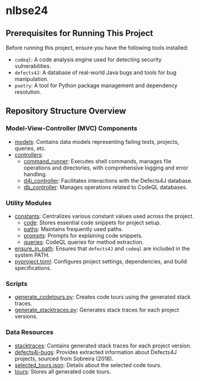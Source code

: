 # nlbse24

## Prerequisites for Running This Project

Before running this project, ensure you have the following tools installed:
- `codeql`: A code analysis engine used for detecting security vulnerabilities.
- `defects4J`: A database of real-world Java bugs and tools for bug manipulation.
- `poetry`: A tool for Python package management and dependency resolution.

## Repository Structure Overview

### Model-View-Controller (MVC) Components

- [models](./models): Contains data models representing failing tests, projects, queries, etc.
- [controllers](./controllers):
    - [command_runner](./controllers/command_runner.py): Executes shell commands, manages file operations and directories, with comprehensive logging and error handling.
    - [d4j_controller](./controllers/d4j_controller.py): Facilitates interactions with the Defects4J database.
    - [db_controller](./controllers/db_controller.py): Manages operations related to CodeQL databases.

### Utility Modules

- [constants](./constants): Centralizes various constant values used across the project.
  - [code](./constants/code.py): Stores essential code snippets for project setup.
  - [paths](./constants/paths.py): Maintains frequently used paths.
  - [prompts](./constants/prompts.py): Prompts for explaining code snippets.
  - [queries](./constants/queries.py): CodeQL queries for method extraction.
- [ensure_in_path](./decorators/ensure_in_path.py): Ensures that `defects4J` and `codeql` are included in the system PATH.
- [pyproject.toml](./pyproject.toml): Configures project settings, dependencies, and build specifications.

### Scripts

- [generate_codetours.py](./generate_codetours.py): Creates code tours using the generated stack traces.
- [generate_stacktraces.py](./generate_stacktraces.py): Generates stack traces for each project versions.

### Data Resources

- [stacktraces](./stacktraces): Contains generated stack traces for each project version.
- [defects4j-bugs](./data/defects4j-bugs.json): Provides extracted information about Defects4J projects, sourced from Sobreira (2018).
- [selected_tours.json](./selected_tours.json): Details about the selected code tours.
- [tours](./tours): Stores all generated code tours.


